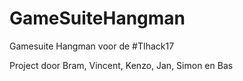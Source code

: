 # GameSuiteHangman

Gamesuite Hangman voor de #TIhack17

Project door Bram, Vincent, Kenzo, Jan, Simon en Bas
